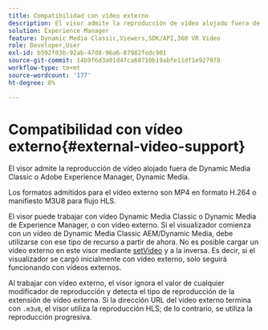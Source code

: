 ```yaml
---
title: Compatibilidad con vídeo externo
description: El visor admite la reproducción de vídeo alojado fuera de Dynamic Media Classic o Adobe Experience Manager, Dynamic Media.
solution: Experience Manager
feature: Dynamic Media Classic,Viewers,SDK/API,360 VR Video
role: Developer,User
exl-id: b592f03b-92ab-47d8-96a6-87982fedc901
source-git-commit: 14b9f6d3a01d47ca60710b19abfe11df1e927978
workflow-type: tm+mt
source-wordcount: '177'
ht-degree: 0%

---
```


# Compatibilidad con vídeo externo{#external-video-support}

El visor admite la reproducción de vídeo alojado fuera de Dynamic Media Classic o Adobe Experience Manager, Dynamic Media.

Los formatos admitidos para el vídeo externo son MP4 en formato H.264 o manifiesto M3U8 para flujo HLS.

El visor puede trabajar con vídeo Dynamic Media Classic o Dynamic Media de Experience Manager, o con vídeo externo. Si el visualizador comienza con un vídeo de Dynamic Media Classic AEM/Dynamic Media, debe utilizarse con ese tipo de recurso a partir de ahora. No es posible cargar un vídeo externo en este visor mediante [setVideo](../../c-html5-aem-asset-viewers/c-html5-aem-video360/c-html5-aem-video360-javascriptapiref/r-html5-aem-video360-javascriptapiref-setvideo.md#reference-85d3422d6ce64a36ac74827120b5a17c) y a la inversa. Es decir, si el visualizador se cargó inicialmente con vídeo externo, solo seguirá funcionando con vídeos externos.

Al trabajar con vídeo externo, el visor ignora el valor de cualquier modificador de reproducción y detecta el tipo de reproducción de la extensión de vídeo externa. Si la dirección URL del vídeo externo termina con `.m3u8`, el visor utiliza la reproducción HLS; de lo contrario, se utiliza la reproducción progresiva.
